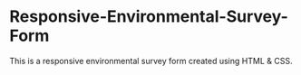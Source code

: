 # Responsive-Environmental-Survey-Form
This is a responsive environmental survey form  created using HTML & CSS.

